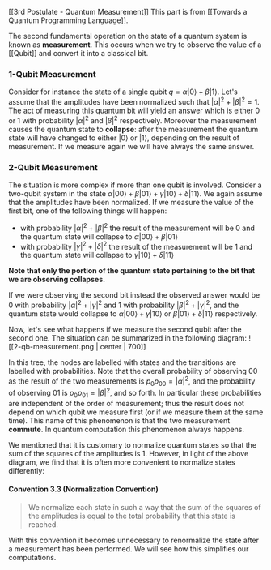 [[3rd Postulate - Quantum Measurement]]
This part is from [[Towards a Quantum Programming Language]]. 

The second fundamental operation on the state of a quantum system is known as **measurement**.
This occurs when we try to observe the value of a [[Qubit]] and convert it into a classical bit. 
### 1-Qubit Measurement
Consider for instance the state of a single qubit $q = \alpha|0\rangle + \beta|1\rangle$. 
Let's assume that the amplitudes have been normalized such that $|\alpha|^2+|\beta|^2 = 1$. 
The act of measuring this quantum bit will yield an answer which is either $0$ or $1$ with probability $|\alpha|^2$ and $|\beta|^2$ respectively. 
Moreover the measurement causes the quantum state to **collapse**: after the measurement the quantum state will have changed to either $|0\rangle$ or $|1\rangle$, depending on the result of measurement. 
If we measure again we will have always the same answer. 
### 2-Qubit Measurement
The situation is more complex if more than one qubit is involved. Consider a two-qubit system in the state $\alpha|00\rangle + \beta|01\rangle + \gamma|10\rangle + \delta|11\rangle$. 
We again assume that the amplitudes have been normalized. 
If we measure the value of the first bit, one of the following things will happen: 
- with probability $|\alpha|^2 + |\beta|^2$ the result of the measurement will be $0$ and the quantum state will collapse to $\alpha|00\rangle + \beta|01\rangle$
- with probability $|\gamma|^2+ |\delta|^2$ the result of the measurement will be 1 and the quantum state will collapse to $\gamma|10\rangle + \delta|11\rangle$ 

**Note that only the portion of the quantum state pertaining to the bit that we are observing collapses.** 

If we were observing the second bit instead the observed answer would be $0$ with probability $|\alpha|^2 + |\gamma|^2$ and $1$ with probability $|\beta|^2+|\gamma|^2$, and the quantum state would collapse to $\alpha|00\rangle + \gamma|10\rangle$ or $\beta|01\rangle + \delta|11\rangle$ respectively. 

Now, let's see what happens if we measure the second qubit after the second one. 
The situation can be summarized in the following diagram: 
![[2-qb-measurement.png | center | 700]]

In this tree, the nodes are labelled with states and the transitions are labelled with probabilities. 
Note that the overall probability of observing $00$ as the result of the two measurements is $p_0p_{00} = |\alpha|^2$, and the probability of observing $01$ is $p_0p_{01} = |\beta|^2$, and so forth. 
In particular these probabilities are independent of the order of measurement; thus the result does not depend on which qubit we measure first (or if we measure them at the same time). 
This name of this phenomenon is that the two measurement **commute**. 
In quantum computation this phenomenon always happens. 

We mentioned that it is customary to normalize quantum states so that the sum of the squares of the amplitudes is $1$.
However, in light of the above diagram, we find that it is often more convenient to normalize states differently: 
#### Convention 3.3 (Normalization Convention)
> We normalize each state in such a way that the sum of the squares of the amplitudes is equal to the total probability that this state is reached.

With this convention it becomes unnecessary to renormalize the state after a measurement has been performed. 
We will see how this simplifies our computations. 
